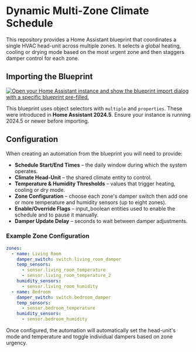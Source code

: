 # Dynamic Multi-Zone Climate Schedule

This repository provides a Home Assistant blueprint that coordinates a single HVAC head-unit across multiple zones. It selects a global heating, cooling or drying mode based on the most urgent zone and then staggers damper control for each zone.

## Importing the Blueprint

[![Open your Home Assistant instance and show the blueprint import dialog with a specific blueprint pre-filled.](https://my.home-assistant.io/badges/blueprint_import.svg)](https://my.home-assistant.io/redirect/blueprint_import/?blueprint_url=https%3A%2F%2Fgithub.com%2Fbarneyonline%2Fha-multi-zone-climate%2Fblob%2Fmain%2Fblueprints%2Fautomation%2Fmulti_zone_climate.yaml)

This blueprint uses object selectors with `multiple` and `properties`. These were
introduced in **Home Assistant 2024.5**. Ensure your instance is running 2024.5
or newer before importing.

## Configuration

When creating an automation from the blueprint you will need to provide:

- **Schedule Start/End Times** – the daily window during which the system operates.
- **Climate Head-Unit** – the shared climate entity to control.
- **Temperature & Humidity Thresholds** – values that trigger heating, cooling or dry mode.
- **Zone Configuration** – choose each zone's damper switch then add one or more
  temperature and humidity sensors (up to eight zones).
- **Enable/Override Flags** – input_boolean entities used to enable the schedule and to pause it manually.
- **Damper Update Delay** – seconds to wait between damper adjustments.

### Example Zone Configuration

```yaml
zones:
  - name: Living Room
    damper_switch: switch.living_room_damper
    temp_sensors:
      - sensor.living_room_temperature
      - sensor.living_room_temperature_2
    humidity_sensors:
      - sensor.living_room_humidity
  - name: Bedroom
    damper_switch: switch.bedroom_damper
    temp_sensors:
      - sensor.bedroom_temperature
    humidity_sensors:
      - sensor.bedroom_humidity
```

Once configured, the automation will automatically set the head-unit's mode and temperature and toggle individual dampers based on zone urgency.
